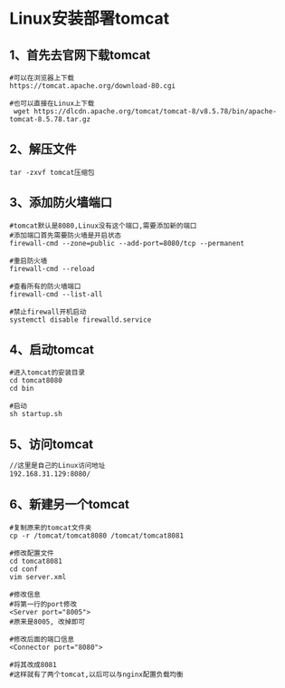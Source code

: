 # Linux安装部署tomcat

## 	1、首先去官网下载tomcat

```shell
#可以在浏览器上下载
https://tomcat.apache.org/download-80.cgi

#也可以直接在Linux上下载
 wget https://dlcdn.apache.org/tomcat/tomcat-8/v8.5.78/bin/apache-tomcat-8.5.78.tar.gz
```

## 	2、解压文件

```shell
tar -zxvf tomcat压缩包
```

## 	3、添加防火墙端口

```shell
#tomcat默认是8080,Linux没有这个端口,需要添加新的端口
#添加端口首先需要防火墙是开启状态
firewall-cmd --zone=public --add-port=8080/tcp --permanent

#重启防火墙
firewall-cmd --reload

#查看所有的防火墙端口
firewall-cmd --list-all

#禁止firewall开机启动
systemctl disable firewalld.service
```

## 	4、启动tomcat

```shell
#进入tomcat的安装目录
cd tomcat8080
cd bin

#启动
sh startup.sh
```

## 	5、访问tomcat

```html
//这里是自己的Linux访问地址
192.168.31.129:8080/
```

## 	6、新建另一个tomcat

```shell
#复制原来的tomcat文件夹
cp -r /tomcat/tomcat8080 /tomcat/tomcat8081

#修改配置文件
cd tomcat8081
cd conf
vim server.xml

#修改信息
#将第一行的port修改
<Server port="8005">
#原来是8005, 改掉即可

#修改后面的端口信息
<Connector port="8080">

#将其改成8081
#这样就有了两个tomcat,以后可以与nginx配置负载均衡
```

